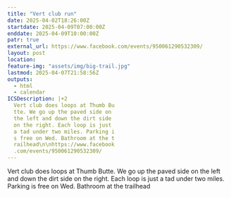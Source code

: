 ```yaml
---
title: "Vert club run"
date: 2025-04-02T18:26:00Z
startdate: 2025-04-09T07:00:00Z
enddate: 2025-04-09T10:00:00Z
patr: true
external_url: https://www.facebook.com/events/950061290532309/
layout: post
location: 
feature-img: "assets/img/big-trail.jpg"
lastmod: 2025-04-07T21:58:56Z
outputs:
  - html
  - calendar
ICSDescription: |+2
  Vert club does loops at Thumb Bu  tte. We go up the paved side on   the left and down the dirt side   on the right. Each loop is just   a tad under two miles. Parking i  s free on Wed. Bathroom at the t  railhead\n\nhttps://www.facebook  .com/events/950061290532309/
---
```


Vert club does loops at Thumb Butte. We go up the paved side on the left and down the dirt side on the right. Each loop is just a tad under two miles. Parking is free on Wed. Bathroom at the trailhead<br>
  <br>
  

